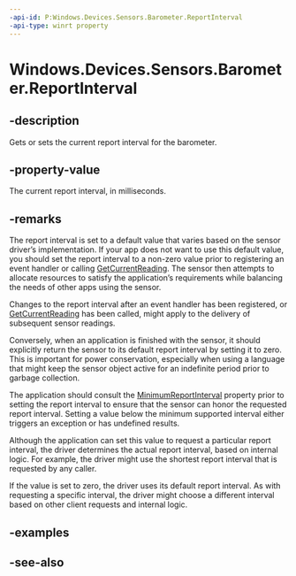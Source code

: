 ```yaml
---
-api-id: P:Windows.Devices.Sensors.Barometer.ReportInterval
-api-type: winrt property
---
```


<!-- Property syntax
public uint ReportInterval { get;  set; }
-->

# Windows.Devices.Sensors.Barometer.ReportInterval

## -description

Gets or sets the current report interval for the barometer.

## -property-value

The current report interval, in milliseconds.

## -remarks

The report interval is set to a default value that varies based on the sensor driver’s implementation. If your app does not want to use this default value, you should set the report interval to a non-zero value prior to registering an event handler or calling [GetCurrentReading](barometer_getcurrentreading_1416488181.md). The sensor then attempts to allocate resources to satisfy the application’s requirements while balancing the needs of other apps using the sensor.

Changes to the report interval after an event handler has been registered, or [GetCurrentReading](barometer_getcurrentreading_1416488181.md) has been called, might apply to the delivery of subsequent sensor readings.

Conversely, when an application is finished with the sensor, it should explicitly return the sensor to its default report interval by setting it to zero. This is important for power conservation, especially when using a language that might keep the sensor object active for an indefinite period prior to garbage collection.

The application should consult the [MinimumReportInterval](barometer_minimumreportinterval.md) property prior to setting the report interval to ensure that the sensor can honor the requested report interval. Setting a value below the minimum supported interval either triggers an exception or has undefined results.

Although the application can set this value to request a particular report interval, the driver determines the actual report interval, based on internal logic. For example, the driver might use the shortest report interval that is requested by any caller.

If the value is set to zero, the driver uses its default report interval. As with requesting a specific interval, the driver might choose a different interval based on other client requests and internal logic.

## -examples

## -see-also

